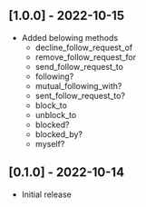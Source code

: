 ## [1.0.0] - 2022-10-15
- Added belowing methods
  - decline_follow_request_of
  - remove_follow_request_for
  - send_follow_request_to
  - following?
  - mutual_following_with?
  - sent_follow_request_to?
  - block_to
  - unblock_to
  - blocked?
  - blocked_by?
  - myself?

## [0.1.0] - 2022-10-14

- Initial release

